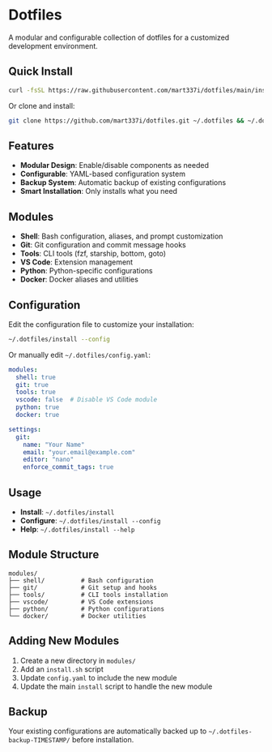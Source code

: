 # Dotfiles

A modular and configurable collection of dotfiles for a customized development environment.

## Quick Install

```bash
curl -fsSL https://raw.githubusercontent.com/mart337i/dotfiles/main/install | bash
```

Or clone and install:

```bash
git clone https://github.com/mart337i/dotfiles.git ~/.dotfiles && ~/.dotfiles/install
```

## Features

- **Modular Design**: Enable/disable components as needed
- **Configurable**: YAML-based configuration system
- **Backup System**: Automatic backup of existing configurations
- **Smart Installation**: Only installs what you need

## Modules

- **Shell**: Bash configuration, aliases, and prompt customization
- **Git**: Git configuration and commit message hooks
- **Tools**: CLI tools (fzf, starship, bottom, goto)
- **VS Code**: Extension management
- **Python**: Python-specific configurations
- **Docker**: Docker aliases and utilities

## Configuration

Edit the configuration file to customize your installation:

```bash
~/.dotfiles/install --config
```

Or manually edit `~/.dotfiles/config.yaml`:

```yaml
modules:
  shell: true
  git: true
  tools: true
  vscode: false  # Disable VS Code module
  python: true
  docker: true

settings:
  git:
    name: "Your Name"
    email: "your.email@example.com"
    editor: "nano"
    enforce_commit_tags: true
```

## Usage

- **Install**: `~/.dotfiles/install`
- **Configure**: `~/.dotfiles/install --config`
- **Help**: `~/.dotfiles/install --help`

## Module Structure

```
modules/
├── shell/          # Bash configuration
├── git/            # Git setup and hooks
├── tools/          # CLI tools installation
├── vscode/         # VS Code extensions
├── python/         # Python configurations
└── docker/         # Docker utilities
```

## Adding New Modules

1. Create a new directory in `modules/`
2. Add an `install.sh` script
3. Update `config.yaml` to include the new module
4. Update the main `install` script to handle the new module

## Backup

Your existing configurations are automatically backed up to `~/.dotfiles-backup-TIMESTAMP/` before installation.